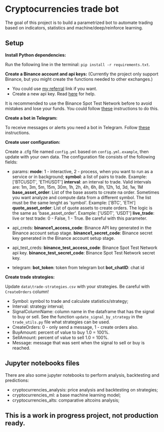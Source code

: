# Cryptocurrencies trade bot
The goal of this project is to build a parametrized bot to automate trading based on indicators, statistics and machine/deep/reinforce learning.

## Setup
**Install Python dependencies:**

Run the following line in the terminal: `pip install -r requirements.txt`.

**Create a Binance account and api keys:**
(Currently the project only support Binance, but you might create the functions needed to other exchanges.)

- You could use [my referral](https://accounts.binance.com/en/register?ref=43137026) link if you want.
- Create a new api key. Read [here](https://www.binance.com/en/support/faq/360002502072) for help.

It is recommended to use the Binance Spot Test Network before to avoid mistakes and lose your funds. You could follow [these](https://testnet.binance.vision/) instructions to do this.

**Create a bot in Telegram:**

To receive messages or alerts you need a bot in Telegram. Follow [these](https://medium.com/@ManHay_Hong/how-to-create-a-telegram-bot-and-send-messages-with-python-4cf314d9fa3e) instructions.

**Create user configuration:**

Create a .cfg file named `config.yml` based on `config.yml.example`, then update with your own data. The configuration file consists of the following fields:

- params:
    **mode**: 1 - interactive, 2 - process, when you want to run as a service or in background;
    **symbol**: a list of pairs to trade. Example: ['BTCUSDT', 'ETHUSDT']
    **interval**: an interval to trade. Valid intervals are: 1m, 3m, 5m, 15m, 30m, 1h, 2h, 4h, 6h, 8h, 12h, 1d, 3d, 1w, 1M
    **base_asset_order**: List of the base assets to create na order. Sometimes you want analyze and compute data from a different symbol. The list must be the same lenght as 'symbol'. Example: ['BTC', 'ETH']
    **quote_asset_order**: List of quote assets to create orders. The logic is the same as 'base_asset_order'. Example: ['USDT', 'USDT']
    **live_trade**: live or test trade: 0 - False, 1 - True. Be careful with this parameter.

- api_creds:
    **binance1_access_code**: Binance API key generated in the Binance account setup stage.
    **binance1_secret_code**: Binance secret key generated in the Binance account setup stage.

- api_test_creds:
    **binance_test_access_code**: Binance Spot Test Network api key.
    **binance_test_secret_code**: Binance Spot Test Network secret key.

- telegram:
    **bot_token**: token from telegram bot
    **bot_chatID**: chat id

**Create trade strategies:**

Update `data\trade-strategies.csv` with your strategies. Be careful with `CreateOrders` column!

- Symbol: symbol to trade and calculate statistics/strategy;
- Interval: strategy interval;
- SignalColumnName: column name in the dataframe that has the signal to buy or sell. See the function `update_signal_by_strategy` in the `trade_utils.py` file what strategies can be used.
- CreateOrders: 0 - only send a message, 1 - create orders also.
- BuyAmount: percent of value to buy 1.0 = 100%.
- SellAmount: percent of value to sell 1.0 = 100%.
- Message: message that was sent when the signal to sell or buy is reached.

## Jupyter notebooks files

There are also some jupyter notebooks to perform analysis, backtesting and predictions:

- cryptocurrencies_analysis: price analysis and backtesting on strategies;
- cryptocurrencies_ml: a base machine learning model;
- cryptocurrencies_alts: comparative altcoins analysis;

## This is a **work in progress** project, **not production ready**.
